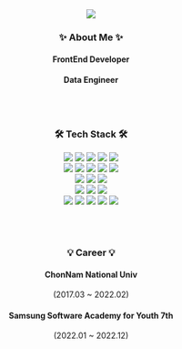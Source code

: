 <div align=center>
<img src="https://capsule-render.vercel.app/api?text=JuHyeon&type=waving&fontSize=30&fontAlign=85&animation=twinkling&height=150&" />

  <h3 align=center>✨ About Me ✨</h3>
  <h4 align=center> FrontEnd Developer </h4>
  <h4 align=center> Data Engineer </h4>
  
  <br/>
  <br/>

<h3 align=center>🛠 Tech Stack 🛠</h3>

<img src="https://img.shields.io/badge/JavaScript-F7DF1E?style=flat-square&logo=JavaScript&logoColor=white"/></a>
<img src="https://img.shields.io/badge/TypeScript-3178C6?style=flat-square&logo=TypeScript&logoColor=white"/></a>
<img src="https://img.shields.io/badge/Python-3766AB?style=flat-square&logo=Python&logoColor=white"/></a>
<img src="https://img.shields.io/badge/CSS3-1572B6?style=flat-square&logo=CSS3&logoColor=white"/></a>
<img src="https://img.shields.io/badge/HTML5-E34F26?style=flat-square&logo=HTML5&logoColor=white"/></a>
<br/>
<img src="https://img.shields.io/badge/React-61DAFB?style=flat-square&logo=React&logoColor=white"/></a>
<img src="https://img.shields.io/badge/Redux-764ABC?style=flat-square&logo=Redux&logoColor=white"/></a>
<img src="https://img.shields.io/badge/Vite-646CFF?style=flat-square&logo=Vite&logoColor=white"/></a>
<img src="https://img.shields.io/badge/React%20Native-61DAFB?style=flat-square&logo=React&logoColor=white"/></a>
<img src="https://img.shields.io/badge/React%20Query-FF4154?style=flat-square&logo=reactquery&logoColor=white"/></a>
<br/>
<img src="https://img.shields.io/badge/Django-092E20?style=flat-square&logo=Django&logoColor=white"/></a>
<img src="https://img.shields.io/badge/SQLite-003B57?style=flat-square&logo=SQLite&logoColor=white"/></a>
<img src="https://img.shields.io/badge/Vue.js-4FC08D?style=flat-square&logo=Vue.js&logoColor=white"/></a>
<br/>
<img src="https://img.shields.io/badge/R-276DC3?style=flat-square&logo=R&logoColor=white"/></a>
<img src="https://img.shields.io/badge/SPSS-276DC3?style=flat-square&logoColor=white"/></a>
<img src="https://img.shields.io/badge/SAS-276DC3?style=flat-square&logoColor=white"/></a>
<br/>
<img src="https://img.shields.io/badge/Jira%20Software%20-0052CC?style=flat-square&logo=JiraSoftware&logoColor=white"/></a>
<img src="https://img.shields.io/badge/Git-F05032?style=flat-square&logo=Git&logoColor=white"/></a>
<img src="https://img.shields.io/badge/GitHub-181717?style=flat-square&logo=GitHub&logoColor=white"/></a>
<img src="https://img.shields.io/badge/GitLab-FC6D26?style=flat-square&logo=GitLab&logoColor=white"/></a>
<img src="https://img.shields.io/badge/Figma-F24E1E?style=flat-square&logo=Figma&logoColor=white"/></a>

<br/>
<br/>

<h3 align=center>💡 Career 💡</h3>
<h4 align=center> ChonNam National Univ </h4>
<p  align=center> (2017.03 ~ 2022.02) </p>
<h4 align=center> Samsung Software Academy for Youth 7th </h4>
<p  align=center> (2022.01 ~ 2022.12) </p>

</div>
